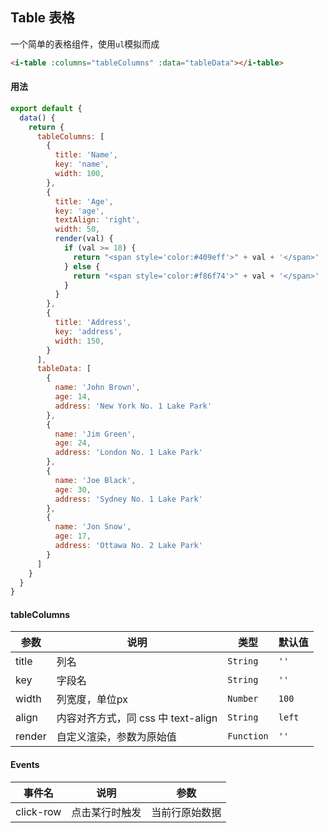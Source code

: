 ## Table 表格

一个简单的表格组件，使用`ul`模拟而成

```html
<i-table :columns="tableColumns" :data="tableData"></i-table>
```

#### 用法

```javascript
export default {
  data() {
    return {
      tableColumns: [
        {
          title: 'Name',
          key: 'name',
          width: 100,
        },
        {
          title: 'Age',
          key: 'age',
          textAlign: 'right',
          width: 50,
          render(val) {
            if (val >= 18) {
              return "<span style='color:#409eff'>" + val + '</span>'
            } else {
              return "<span style='color:#f86f74'>" + val + '</span>'
            }
          }
        },
        {
          title: 'Address',
          key: 'address',
          width: 150,
        }
      ],
      tableData: [
        {
          name: 'John Brown',
          age: 14,
          address: 'New York No. 1 Lake Park'
        },
        {
          name: 'Jim Green',
          age: 24,
          address: 'London No. 1 Lake Park'
        },
        {
          name: 'Joe Black',
          age: 30,
          address: 'Sydney No. 1 Lake Park'
        },
        {
          name: 'Jon Snow',
          age: 17,
          address: 'Ottawa No. 2 Lake Park'
        }
      ]
    }
  }
}
```

#### tableColumns

| 参数 | 说明 | 类型 | 默认值 |
|------|------|------|------|
| title | 列名 | `String` | `''` |
| key | 字段名 | `String` | `''` |
| width | 列宽度，单位px | `Number` | `100` |
| align | 内容对齐方式，同 css 中 text-align	 | `String` | `left` |
| render | 自定义渲染，参数为原始值	 | `Function` | `''` |

#### Events

| 事件名 | 说明 | 参数 |
|------|------|------|
| click-row | 点击某行时触发 | 当前行原始数据 |